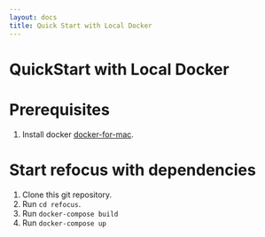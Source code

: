 ```yaml
---
layout: docs
title: Quick Start with Local Docker
---
```


# QuickStart with Local Docker
# Prerequisites
1. Install docker [docker-for-mac](https://docs.docker.com/docker-for-mac/install/).
# Start refocus with dependencies
1. Clone this git repository.
2. Run `cd refocus`.
3. Run `docker-compose build`
4. Run `docker-compose up`
